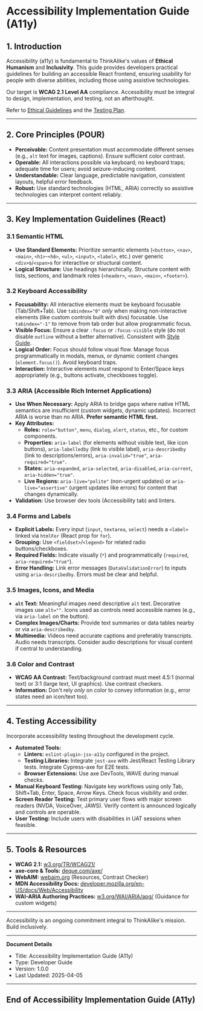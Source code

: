 # Accessibility Implementation Guide (A11y)

## 1. Introduction

Accessibility (a11y) is fundamental to ThinkAlike's values of **Ethical Humanism** and **Inclusivity**. This guide provides developers practical guidelines for building an accessible React frontend, ensuring usability for people with diverse abilities, including those using assistive technologies.

Our target is **WCAG 2.1 Level AA** compliance. Accessibility must be integral to design, implementation, and testing, not an afterthought.

Refer to [Ethical Guidelines](../../core/ethics/ethical_guidelines.md) and the [Testing Plan](./testing_and_validation_plan.md).

---

## 2. Core Principles (POUR)

*   **Perceivable:** Content presentation must accommodate different senses (e.g., `alt` text for images, captions). Ensure sufficient color contrast.
*   **Operable:** All interactions possible via keyboard; no keyboard traps; adequate time for users; avoid seizure-inducing content.
*   **Understandable:** Clear language, predictable navigation, consistent layouts, helpful error feedback.
*   **Robust:** Use standard technologies (HTML, ARIA) correctly so assistive technologies can interpret content reliably.

---

## 3. Key Implementation Guidelines (React)

### 3.1 Semantic HTML

*   **Use Standard Elements:** Prioritize semantic elements (`<button>`, `<nav>`, `<main>`, `<h1>`-`<h6>`, `<ul>`, `<input>`, `<label>`, etc.) over generic `<div>`s/`<span>`s for interactive or structural content.
*   **Logical Structure:** Use headings hierarchically. Structure content with lists, sections, and landmark roles (`<header>`, `<nav>`, `<main>`, `<footer>`).

### 3.2 Keyboard Accessibility

*   **Focusability:** All interactive elements must be keyboard focusable (Tab/Shift+Tab). Use `tabindex="0"` *only* when making non-interactive elements (like custom controls built with divs) focusable. Use `tabindex="-1"` to remove from tab order but allow programmatic focus.
*   **Visible Focus:** Ensure a clear `:focus` or `:focus-visible` style (do not disable `outline` without a better alternative). Consistent with [Style Guide](./style_guide.md).
*   **Logical Order:** Focus should follow visual flow. Manage focus programmatically in modals, menus, or dynamic content changes (`element.focus()`). Avoid keyboard traps.
*   **Interaction:** Interactive elements must respond to Enter/Space keys appropriately (e.g., buttons activate, checkboxes toggle).

### 3.3 ARIA (Accessible Rich Internet Applications)

*   **Use When Necessary:** Apply ARIA to bridge gaps where native HTML semantics are insufficient (custom widgets, dynamic updates). Incorrect ARIA is worse than no ARIA. **Prefer semantic HTML first.**
*   **Key Attributes:**
    *   **Roles:** `role="button"`, `menu`, `dialog`, `alert`, `status`, etc., for custom components.
    *   **Properties:** `aria-label` (for elements without visible text, like icon buttons), `aria-labelledby` (link to visible label), `aria-describedby` (link to descriptions/errors), `aria-invalid="true"`, `aria-required="true"`.
    *   **States:** `aria-expanded`, `aria-selected`, `aria-disabled`, `aria-current`, `aria-hidden="true"`.
    *   **Live Regions:** `aria-live="polite"` (non-urgent updates) or `aria-live="assertive"` (urgent updates like errors) for content that changes dynamically.
*   **Validation:** Use browser dev tools (Accessibility tab) and linters.

### 3.4 Forms and Labels

*   **Explicit Labels:** Every input (`input`, `textarea`, `select`) needs a `<label>` linked via `htmlFor` (React prop for `for`).
*   **Grouping:** Use `<fieldset>`/`<legend>` for related radio buttons/checkboxes.
*   **Required Fields:** Indicate visually (`*`) and programmatically (`required`, `aria-required="true"`).
*   **Error Handling:** Link error messages (`DataValidationError`) to inputs using `aria-describedby`. Errors must be clear and helpful.

### 3.5 Images, Icons, and Media

*   **`alt` Text:** Meaningful images need descriptive `alt` text. Decorative images use `alt=""`. Icons used as controls need accessible names (e.g., via `aria-label` on the button).
*   **Complex Images/Charts:** Provide text summaries or data tables nearby or via `aria-describedby`.
*   **Multimedia:** Videos need accurate captions and preferably transcripts. Audio needs transcripts. Consider audio descriptions for visual content if central to understanding.

### 3.6 Color and Contrast

*   **WCAG AA Contrast:** Text/background contrast must meet 4.5:1 (normal text) or 3:1 (large text, UI graphics). Use contrast checkers.
*   **Information:** Don't rely *only* on color to convey information (e.g., error states need an icon/text too).

---

## 4. Testing Accessibility

Incorporate accessibility testing throughout the development cycle.

*   **Automated Tools:**
    *   **Linters:** `eslint-plugin-jsx-a11y` configured in the project.
    *   **Testing Libraries:** Integrate `jest-axe` with Jest/React Testing Library tests. Integrate Cypress-axe for E2E tests.
    *   **Browser Extensions:** Use axe DevTools, WAVE during manual checks.
*   **Manual Keyboard Testing:** Navigate key workflows using only Tab, Shift+Tab, Enter, Space, Arrow Keys. Check focus visibility and order.
*   **Screen Reader Testing:** Test primary user flows with major screen readers (NVDA, VoiceOver, JAWS). Verify content is announced logically and controls are operable.
*   **User Testing:** Include users with disabilities in UAT sessions when feasible.

---

## 5. Tools & Resources

*   **WCAG 2.1:** [w3.org/TR/WCAG21/](https://www.w3.org/TR/WCAG21/)
*   **axe-core & Tools:** [deque.com/axe/](https://www.deque.com/axe/)
*   **WebAIM:** [webaim.org](https://webaim.org) (Resources, Contrast Checker)
*   **MDN Accessibility Docs:** [developer.mozilla.org/en-US/docs/Web/Accessibility](https://developer.mozilla.org/en-US/docs/Web/Accessibility)
*   **WAI-ARIA Authoring Practices:** [w3.org/WAI/ARIA/apg/](https://www.w3.org/WAI/ARIA/apg/) (Guidance for custom widgets)

---

Accessibility is an ongoing commitment integral to ThinkAlike's mission. Build inclusively.

---
**Document Details**
- Title: Accessibility Implementation Guide (A11y)
- Type: Developer Guide
- Version: 1.0.0
- Last Updated: 2025-04-05
---
End of Accessibility Implementation Guide (A11y)
---


